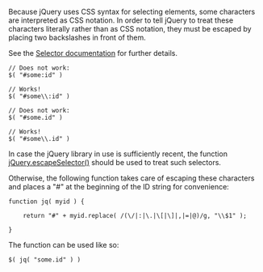 <script>{
	"title": "How do I select an element by an ID that has characters used in CSS notation?"
}</script>

Because jQuery uses CSS syntax for selecting elements, some characters are interpreted as CSS notation. In order to tell jQuery to treat these characters literally rather than as CSS notation, they must be escaped by placing two backslashes in front of them.

See the [Selector documentation](http://api.jquery.com/category/selectors/) for further details.

```
// Does not work:
$( "#some:id" )

// Works!
$( "#some\\:id" )

// Does not work:
$( "#some.id" )

// Works!
$( "#some\\.id" )
```

In case the jQuery library in use is sufficiently recent, the function [jQuery.escapeSelector()](https://api.jquery.com/jQuery.escapeSelector/) should be used to treat such selectors.

Otherwise, the following function takes care of escaping these characters and places a "#" at the beginning of the ID string for convenience:

```
function jq( myid ) {

	return "#" + myid.replace( /(\/|:|\.|\[|\]|,|=|@)/g, "\\$1" );

}
```

The function can be used like so:

```
$( jq( "some.id" ) )
```
